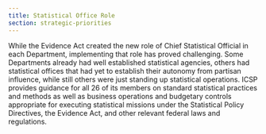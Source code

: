 ```yaml
---
title: Statistical Office Role
section: strategic-priorities
---
```

<p>While the Evidence Act created the new role of Chief Statistical Official in each Department, implementing that role has proved challenging. Some Departments already had well established statistical agencies, others had statistical offices that had yet to establish their autonomy from partisan influence, while still others were just standing up statistical operations. ICSP provides guidance for all 26 of its members on standard statistical practices and methods as well as business operations and budgetary controls appropriate for executing statistical missions under the Statistical Policy Directives, the Evidence Act, and other relevant federal laws and regulations.</p>